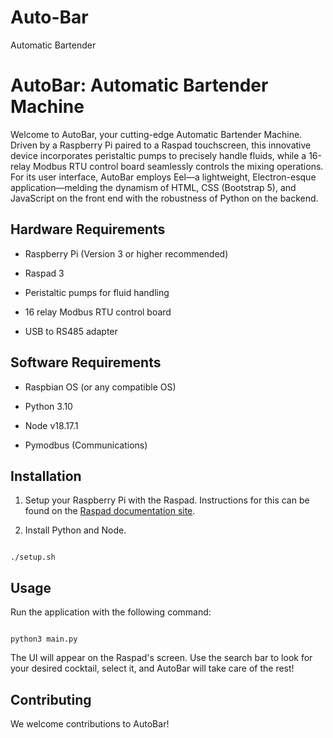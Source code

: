 # Auto-Bar

Automatic Bartender

# AutoBar: Automatic Bartender Machine

Welcome to AutoBar, your cutting-edge Automatic Bartender Machine. Driven by a Raspberry Pi paired to a Raspad touchscreen, this innovative device incorporates peristaltic pumps to precisely handle fluids, while a 16-relay Modbus RTU control board seamlessly controls the mixing operations. For its user interface, AutoBar employs Eel—a lightweight, Electron-esque application—melding the dynamism of HTML, CSS (Bootstrap 5), and JavaScript on the front end with the robustness of Python on the backend.

## Hardware Requirements

- Raspberry Pi (Version 3 or higher recommended)

- Raspad 3

- Peristaltic pumps for fluid handling

- 16 relay Modbus RTU control board

- USB to RS485 adapter

## Software Requirements

- Raspbian OS (or any compatible OS)

- Python 3.10

- Node v18.17.1

- Pymodbus (Communications)

## Installation

1. Setup your Raspberry Pi with the Raspad. Instructions for this can be found on the [Raspad documentation site](https://www.raspad.com/).

2. Install Python and Node.

```

./setup.sh

```

## Usage

Run the application with the following command:

```

python3 main.py

```

The UI will appear on the Raspad's screen. Use the search bar to look for your desired cocktail, select it, and AutoBar will take care of the rest!

## Contributing

We welcome contributions to AutoBar!
